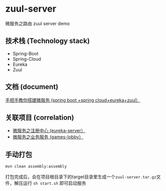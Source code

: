 # zuul-server
微服务之路由
zuul server demo

## 技术栈 (Technology stack)
- Spring-Boot
- Spring-Cloud
- Eureka
- Zuul

## 文档 (document)
[手把手教你搭建微服务 (spring boot +spring cloud+eureka+zuul）](https://www.zhihu.com/people/liuguozhu/activities)

## 关联项目 (correlation)
- [微服务之注册中心 (eureka-server）](https://github.com/Liuguozhu/eureka-server)
- [微服务之业务服务 (games-lobby）](https://www.zhihu.com/people/liuguozhu/activities)

## 手动打包

```bash
mvn clean assembly:assembly
```

打包完成后，会在项目根目录下的target目录里生成一个`zuul-server.tar.gz`文件，解压运行 `sh start.sh` 即可启动服务

